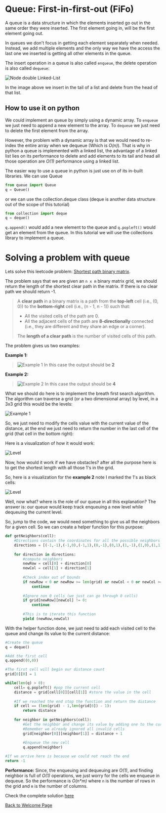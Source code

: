 # Queue: First-in-first-out (FiFo)

A queue is a data structure in which the elements inserted go out in the same order they were inserted. The first element going in, will be the first element going out.

In queues we don't focus in getting each element separately when needed. Instead, we add multiple elements and the only way we have the access the last one we inserted is getting all other elements in the queue.

The insert operation in a queue is also called `enqueue`, the delete operation is also called `dequeue`:

![Node double Linked-List](img/enqueue-dequeue-queue.jpg)

In the image above we insert in the tail of a list and delete from the head of that list.

## How to use it on python
We could implement an queue by simply using a dynamic array. To `enqueue` we just need to append a new element to the array. To `dequeue` we just need to delete the first element from the array.

However, the problem with a dynamic array is that we would need to re-index the entire array when we dequeue (Which is *O(n)*). That is why in python a queue is implemented with a linked list, the advantage of a linked list lies on its performance to delete and add elements to its tail and head all those operation are *O(1)* performance using a linked list.

The easier way to use a queue in python is just use on of its in-built libraries. We can use Queue
```python
from queue import Queue
q = Queue()
```

or we can use the collection.deque class (deque is another data structure out of the scope of this tutorial)

```python
from collection import deque
q = deque()
```
`q.append()` would add a new element to the queue and `q.popleft()` would get an element from the queue. In this tutorial we will use the collections library to implement a queue.

# Solving a problem with queue
Lets solve this leetcode problem: [Shortest path binary matrix](https://leetcode.com/problems/shortest-path-in-binary-matrix/).

The problem says that we are given an `n x m` binary matrix grid, we should return the length of the shortest clear path in the matrix. If there is no clear path we should return -1.

> A __clear path__ in a binary matrix is a path from the __top-left__ cell (i.e., (0, 0)) to the __bottom-right__ cell (i.e., (n - 1, n - 1)) such that:
>
>* All the visited cells of the path are 0.
>* All the adjacent cells of the path are __8-directionally__ connected (i.e., they are different and they share an edge or a corner).
>
>The __length of a clear path__ is the number of visited cells of this path.

The problem gives us two examples:

__Example 1:__

>![Example 1](img/problem1-sample1-queue.jpg)
In this case the output should be __2__

__Example 2:__

>![Example 2](img/problem1-sample2-queue.jpg)
In this case the output should be __4__

What we should do here is to implement the breath first search algorithm. The algorithm can traverse a grid (or a two dimensional array) by level, in a 3x3 grid this would be the levels:

![Example 1](img/levels-queue.jpg)

So, we just need to modify the cells value with the current value of the distance, at the end we just need to return the number in the last cell of the grid (that cell in the bottom right):

Here is a visualization of how it would work:

![Level](img/level-order-queue.gif)

Now, how would it work if we have obstacles? after all the purpose here is to get the shortest length with all those 1's in the grid.

So, here is a visualization for the __example 2__ note I marked the 1's as black cells:

![Level](img/example2-vis-queue.gif)

Well, now what? where is the role of our queue in all this explanation? The answer is: our queue would keep track enqueuing a new level while dequeuing the current level.

So, jump to the code, we would need something to give us all the neighbors for a given cell. So we can create a helper function for this purpose:

```python
def getNeighbors(cell):
    #Directions contain the coordinates for all the possible neighbors
    directions = [(-1,-1),(-1,0),(-1,1),(0,-1),(0,1),(1,-1),(1,0),(1,1)]
    
    for direction in directions:
        #compute neighbors
        newRow = cell[0] + direction[0]
        newCol = cell[1] + direction[1]
        
        #Check index out of bounds
        if newRow < 0 or newRow >= len(grid) or newCol < 0 or newCol >= len(grid[0]):
            continue
        
        #Ignore non 0 cells (we just can go through 0 cells)
        if grid[newRow][newCol] != 0:
            continue
        
        #This is to iterate this function
        yield (newRow,newCol)
```

With the helper function done, we just need to add each visited cell to the queue and change its value to the current distance:
```python
#Create the queue
q = deque()

#Add the first cell
q.append((0,0))

#The first cell will begin our distance count
grid[0][0] = 1

while(len(q) > 0):
    cell= q.popleft() #pop the current cell
    distance = grid[cell[0]][cell[1]] #store the value in the cell
    
    #If we reached the end stop the function and return the distance
    if cell == (len(grid) - 1,len(grid[0]) - 1):
        return distance
    
    for neighbor in getNeighbors(cell):
        #Get the neighbor and change its value by adding one to the current distance
        #Remember we already ignored all invalid cells
        grid[neighbor[0]][neighbor[1]] = distance + 1
        
        #Enqueue the new cell
        q.append(neighbor)

#If we arrive here is because we could not reach the end
return -1
```
__Performance:__ Since, the enqueuing and dequeuing are *O(1)*, and finding neighbor is full of *O(1)* operations, we just worry for the cells we enqueue in dequeue. So the performance is *O(n\*m)* where `n` is the number of rows in the grid and `m` is the number of columns. 

Check the complete solution [here](py/queue.py)

[Back to Welcome Page](0-welcome.md)
